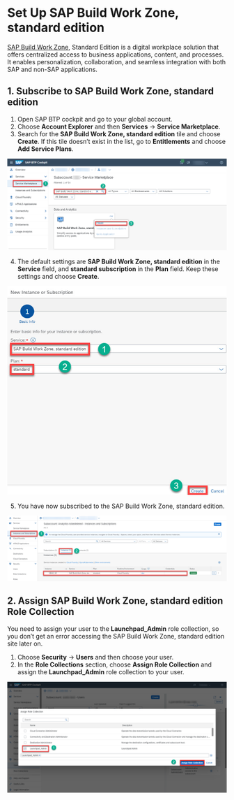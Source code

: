 # Set Up SAP Build Work Zone, standard edition

[SAP Build Work Zone](
https://learning.sap.com/learning-journey/implement-and-administer-sap-build-work-zone), Standard Edition is a digital workplace solution that offers centralized access to business applications, content, and processes. It enables personalization, collaboration, and seamless integration with both SAP and non-SAP applications.

## 1. Subscribe to SAP Build Work Zone, standard edition

  1. Open SAP BTP cockpit and go to your global account.
  2. Choose **Account Explorer** and then **Services** &rarr; **Service Marketplace**.
  3. Search for the **SAP Build Work Zone, standard edition** tile and choose **Create**. If this tile doesn’t exist in the list, go to **Entitlements** and choose **Add Service Plans**.

  ![Subscribe-SBWZ](./images/BTPCockpit-Subscribe-SBWZ.jpg)

  4. The default settings are **SAP Build Work Zone, standard edition** in the **Service** field, and **standard subscription** in the **Plan** field. Keep these settings and choose **Create**.
  
  ![BTPCockpit-create-Instance-SBWZ](./images/BTPCockpit-create-Instance-SBWZ.jpg)
  
  5. You have now subscribed to the SAP Build Work Zone, standard edition.
  
  ![Instance-SBWZ](./images/BTPCockpit-Instance-SBWZ.jpg)

  ## 2. Assign SAP Build Work Zone, standard edition Role Collection

  You need to assign your user to the **Launchpad_Admin** role collection, so you don’t get an error accessing the SAP Build Work Zone, standard edition site later on.

  1. Choose **Security** &rarr; **Users** and then choose your user.
  2. In the **Role Collections** section, choose **Assign Role Collection** and assign the **Launchpad_Admin** role collection to your user.

  ![role collection -SBWZ](./images/BTP-Cockpit-Assign-SBWZ-role-collection.jpg)
